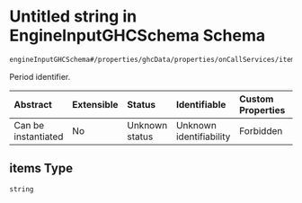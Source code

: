 # Untitled string in EngineInputGHCSchema Schema

```txt
engineInputGHCSchema#/properties/ghcData/properties/onCallServices/items/properties/refPeriods/properties/periods/items
```

Period identifier.

| Abstract            | Extensible | Status         | Identifiable            | Custom Properties | Additional Properties | Access Restrictions | Defined In                                                        |
| :------------------ | :--------- | :------------- | :---------------------- | :---------------- | :-------------------- | :------------------ | :---------------------------------------------------------------- |
| Can be instantiated | No         | Unknown status | Unknown identifiability | Forbidden         | Allowed               | none                | [ghc.schema.json*](../out/ghc.schema.json "open original schema") |

## items Type

`string`
